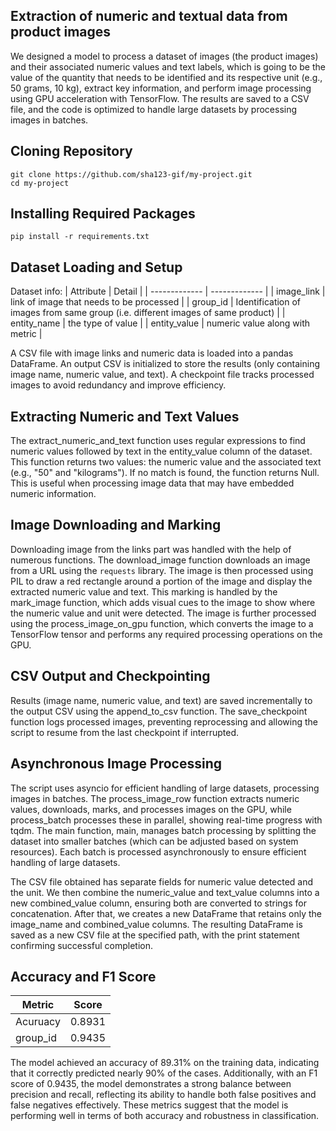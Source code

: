 ## Extraction of numeric and textual data from product images

We designed a model to process a dataset of images (the product images) and their associated numeric values and text labels, which is going to be the value of the quantity that needs to be identified and its respective unit (e.g., 50 grams, 10 kg), extract key information, and perform image processing using GPU acceleration with TensorFlow. The results are saved to a CSV file, and the code is optimized to handle large datasets by processing images in batches.

## Cloning Repository
    git clone https://github.com/sha123-gif/my-project.git
    cd my-project
   
## Installing Required Packages
    pip install -r requirements.txt


## Dataset Loading and Setup
Dataset info:
| Attribute | Detail |
| ------------- | ------------- |
| image_link   | link of image that needs to be processed  |
| group_id  | Identification of images from same group (i.e. different images of same product)  |
| entity_name  | the type of value  |
| entity_value  | numeric value along with metric  |

A CSV file with image links and numeric data is loaded into a pandas DataFrame. An output CSV is initialized to store the results (only containing image name, numeric value, and text). A checkpoint file tracks processed images to avoid redundancy and improve efficiency.

## Extracting Numeric and Text Values
The extract_numeric_and_text function uses regular expressions to find numeric values followed by text in the entity_value column of the dataset. This function returns two values: the numeric value and the associated text (e.g., "50" and "kilograms"). If no match is found, the function returns Null. This is useful when processing image data that may have embedded numeric information.

## Image Downloading and Marking
Downloading image from the links part was handled with the help of numerous functions. The download_image function downloads an image from a URL using the `requests` library. The image is then processed using PIL to draw a red rectangle around a portion of the image and display the extracted numeric value and text. This marking is handled by the mark_image function, which adds visual cues to the image to show where the numeric value and unit were detected. The image is further processed using the process_image_on_gpu function, which converts the image to a TensorFlow tensor and performs any required processing operations on the GPU.

## CSV Output and Checkpointing
Results (image name, numeric value, and text) are saved incrementally to the output CSV using the append_to_csv function. The save_checkpoint function logs processed images, preventing reprocessing and allowing the script to resume from the last checkpoint if interrupted.

## Asynchronous Image Processing
The script uses asyncio for efficient handling of large datasets, processing images in batches. The process_image_row function extracts numeric values, downloads, marks, and processes images on the GPU, while process_batch processes these in parallel, showing real-time progress with tqdm.
The main function, main, manages batch processing by splitting the dataset into smaller batches (which can be adjusted based on system resources). Each batch is processed asynchronously to ensure efficient handling of large datasets.

The CSV file obtained has separate fields for numeric value detected and the unit. We then combine the numeric_value and text_value columns into a new combined_value column, ensuring both are converted to strings for concatenation. After that, we creates a new DataFrame that retains only the image_name and combined_value columns. The resulting DataFrame is saved as a new CSV file at the specified path, with the print statement confirming successful completion.

## Accuracy and F1 Score

| Metric | Score |
| ------------- | ------------- |
| Acuruacy   | 0.8931  |
| group_id  | 0.9435  |


The model achieved an accuracy of 89.31% on the training data, indicating that it correctly predicted nearly 90% of the cases. Additionally, with an F1 score of 0.9435, the model demonstrates a strong balance between precision and recall, reflecting its ability to handle both false positives and false negatives effectively. These metrics suggest that the model is performing well in terms of both accuracy and robustness in classification.

